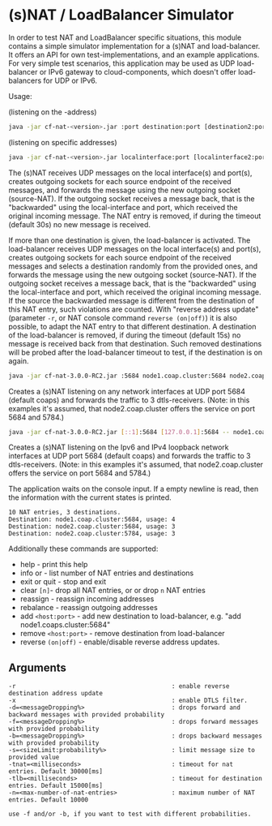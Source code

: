 # (s)NAT / LoadBalancer Simulator

In order to test NAT and LoadBalancer specific situations, this module contains a simple simulator implementation for a (s)NAT and load-balancer. It offers an API for own test-implementations, and an example applications. For very simple test scenarios, this application may be used as UDP load-balancer or IPv6 gateway to cloud-components, which doesn't offer load-balancers for UDP or IPv6.

Usage:

(listening on the <any>-address)

```sh
java -jar cf-nat-<version>.jar :port destination:port [destination2:port2 ...] [-r] [-x] [-d=<messageDropping%>|[-f=<messageDropping%>][-b=<messageDropping%>]] [-s=<sizeLimit>] [-tnat=<millis>] [-tlb=<millis>] [-n=<maxNatEntries>]
```

(listening on specific addresses)

```sh
java -jar cf-nat-<version>.jar localinterface:port [localinterface2:port2 ...] -- destination:port [destination2:port2 ...] [-r] [-x] [-d=<messageDropping%>|[-f=<messageDropping%>][-b=<messageDropping%>]] [-s=<sizeLimit>] [-tnat=<millis>] [-tlb=<millis>] [-n=<maxNatEntries>]
```

The (s)NAT receives UDP messages on the local interface(s) and port(s), creates outgoing sockets for each source endpoint of the received messages, and forwards the message using the new outgoing socket (source-NAT). If the outgoing socket receives a message back, that is the "backwarded" using the local-interface and port, which received the original incoming message. The NAT entry is removed, if during the timeout (default 30s) no new message is received.

If more than one destination is given, the load-balancer is activated.
The load-balancer receives UDP messages on the local interface(s) and port(s), creates outgoing sockets for each source endpoint of the received messages and selects a destination randomly from the provided ones, and forwards the message using the new outgoing socket (source-NAT). If the outgoing socket receives a message back, that is the "backwarded" using the local-interface and port, which received the original incoming message. If the source the backwarded message is different from the destination of this NAT entry, such violations are counted. With "reverse address update" (parameter `-r`, or NAT console command `reverse (on|off)`) it is also possible, to adapt the NAT entry to that different destination.  A destination of the load-balancer is removed, if during the timeout (default 15s) no message is received back from that destination. Such removed destinations will be probed after the load-balancer timeout to test, if the destination is on again.

```sh
java -jar cf-nat-3.0.0-RC2.jar :5684 node1.coap.cluster:5684 node2.coap.cluster:5684 node2.coap.cluster:5784
```

Creates a (s)NAT listening on any network interfaces at UDP port 5684 (default coaps) and forwards the traffic to 3 dtls-receivers.
(Note: in this examples it's assumed, that node2.coap.cluster offers the service on port 5684 and 5784.)

```sh
java -jar cf-nat-3.0.0-RC2.jar [::1]:5684 [127.0.0.1]:5684 -- node1.coap.cluster:5684 node2.coap.cluster:5684 node2.coap.cluster:5784
```

Creates a (s)NAT listening on the Ipv6 and IPv4 loopback network interfaces at UDP port 5684 (default coaps) and forwards the traffic to 3 dtls-receivers.
(Note: in this examples it's assumed, that node2.coap.cluster offers the service on port 5684 and 5784.)

The application waits on the console input. If a empty newline is read, then the information with the current states is printed.

```
10 NAT entries, 3 destinations.
Destination: node1.coap.cluster:5684, usage: 4
Destination: node2.coap.cluster:5684, usage: 3
Destination: node2.coap.cluster:5784, usage: 3
```

Additionally these commands are supported:

- help - print this help
- info or <empty line> - list number of NAT entries and destinations
- exit or quit - stop and exit
- clear ``[n]``- drop all NAT entries, or  or drop `n` NAT entries
- reassign - reassign incoming addresses
- rebalance - reassign outgoing addresses
- add ``<host:port>`` - add new destination to load-balancer, e.g. "add node1.coaps.cluster:5684"
- remove ``<host:port>`` - remove destination from load-balancer
- reverse ``(on|off)`` - enable/disable reverse address updates.

## Arguments

    -r                                           : enable reverse destination address update
    -x                                           : enable DTLS filter.
    -d=<messageDropping%>                        : drops forward and backward messages with provided probability
    -f=<messageDropping%>                        : drops forward messages with provided probability
    -b=<messageDropping%>                        : drops backward messages with provided probability
    -s=<sizeLimit:probability%>                  : limit message size to provided value
    -tnat=<milliseconds>                         : timeout for nat entries. Default 30000[ms]
    -tlb=<milliseconds>                          : timeout for destination entries. Default 15000[ms]
    -n=<max-number-of-nat-entries>               : maximum number of NAT entries. Default 10000

    use -f and/or -b, if you want to test with different probabilities.


